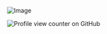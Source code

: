 ![Image](https://github.com/user-attachments/assets/47fb9a17-04ad-474b-a75f-365f18a5097d)

![Profile view counter on GitHub](https://komarev.com/ghpvc/?username=kagefumiw&color=73cdb6)
